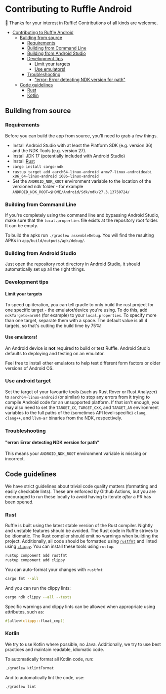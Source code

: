 # Contributing to Ruffle Android
🎉 Thanks for your interest in Ruffle! Contributions of all kinds are welcome.

<!-- TOC -->
* [Contributing to Ruffle Android](#contributing-to-ruffle-android)
  * [Building from source](#building-from-source)
    * [Requirements](#requirements)
    * [Building from Command Line](#building-from-command-line)
    * [Building from Android Studio](#building-from-android-studio)
    * [Development tips](#development-tips)
      * [Limit your targets](#limit-your-targets)
      * [Use emulators!](#use-emulators)
    * [Troubleshooting](#troubleshooting)
      * ["error: Error detecting NDK version for path"](#error-error-detecting-ndk-version-for-path)
  * [Code guidelines](#code-guidelines)
    * [Rust](#rust)
    * [Kotlin](#kotlin)
<!-- TOC -->

## Building from source
### Requirements
Before you can build the app from source, you'll need to grab a few things.

- Install Android Studio with at least the Platform SDK (e.g. version 36) and the NDK Tools (e.g. version 27).
- Install JDK 17 (potentially included with Android Studio)
- Install [Rust](https://rustup.rs/)
- `cargo install cargo-ndk`
- `rustup target add aarch64-linux-android armv7-linux-androideabi x86_64-linux-android i686-linux-android`
- Set the `ANDROID_NDK_ROOT` environment variable to the location of the versioned ndk folder - for example `ANDROID_NDK_ROOT=$HOME/Android/Sdk/ndk/27.3.13750724/`

### Building from Command Line
If you're completely using the command line and bypassing Android Studio, make sure that the `local.properties`
file exists at the repository root folder. It can be empty.

To build the apks run `./gradlew assembleDebug`. You will find the resulting APKs in `app/build/outputs/apk/debug/`.

### Building from Android Studio
Just open the repository root directory in Android Studio, it should automatically set up all the right things.

### Development tips
#### Limit your targets
To speed up iteration, you can tell gradle to only build the rust project for one specific target - the emulator/device you're using.
To do this, add `ndkTargets=arm64` (for example) to your `local.properties`. To specify more than one target, separate them with a space.
The default value is all 4 targets, so that's cutting the build time by 75%!

#### Use emulators!
An Android device is **not** required to build or test Ruffle. Android Studio defaults to deploying and testing on an emulator.

Feel free to install other emulators to help test different form factors or older versions of Android OS.

### Use android target
Set the target of your favourite tools (such as Rust Rover or Rust Analyzer) to `aarch64-linux-android` (or similar)
to stop any errors from it trying to compile Android code for an unsupported platform.
If that isn't enough, you may also need to set the `TARGET_CC`, `TARGET_CXX`, and `TARGET_AR` environment variables to the
full paths of the (sometimes API level-specific) `clang`, `clang++`, and `llvm-ar` binaries from the NDK, respectively.

### Troubleshooting

#### "error: Error detecting NDK version for path"
This means your `ANDROID_NDK_ROOT` environment variable is missing or incorrect.

## Code guidelines
We have strict guidelines about trivial code quality matters (formatting and easily checkable lints).
These are enforced by Github Actions, but you are encouraged to run these locally to avoid having to iterate *after* a PR has been opened.

### Rust
Ruffle is built using the latest stable version of the Rust compiler. Nightly and unstable features should be avoided.
The Rust code in Ruffle strives to be idiomatic. The Rust compiler should emit no warnings when building the project.
Additionally, all code should be formatted using [`rustfmt`](https://github.com/rust-lang/rustfmt) and linted using [`clippy`](https://github.com/rust-lang/rust-clippy).
You can install these tools using `rustup`:

```sh
rustup component add rustfmt
rustup component add clippy
```

You can auto-format your changes with `rustfmt`

```sh
cargo fmt --all
```

And you can run the clippy lints:

```sh
cargo ndk clippy --all --tests
```

Specific warnings and clippy lints can be allowed when appropriate using attributes, such as:

```rs
#[allow(clippy::float_cmp)]
```

### Kotlin
We try to use Kotlin where possible, no Java. Additionally, we try to use best practices and maintain readable, idiomatic code.

To automatically format all Kotlin code, run:

```sh
./gradlew ktlintFormat
```

And to automatically lint the code, use:

```sh
./gradlew lint
```
